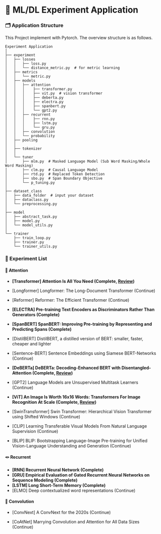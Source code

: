 # 🔬 ML/DL Experiment Application


### 🗂️ Application Structure
This Project implement with Pytorch. The overview structure is as follows.
```
Experiment Application
│
├── experiment
│	├── losses
│	│	├── loss.py
│	│	└── distance_metric.py  # for metric learning
│	├── metrics
│	│	└── metric.py
│	├── models
│	│	├── attention
│	│	│    ├── transformer.py
│	│	│    ├── vit.py  # vision transformer
│	│	│    ├── deberta.py
│	│	│    ├── electra.py
│	│	│    ├── spanbert.py
│	│	│    └── gpt2.py
│	│	├── recurrent
│	│	│    ├── rnn.py
│	│	│    ├── lstm.py  
│	│	│    └── gru.py
│	│	├── convolution
│	│	└── probability
│	├── pooling
│	│
│	├── tokenizer
│	│
│	└── tuner
│	    ├── mlm.py  # Masked Language Model (Sub Word Masking/Whole Word Masking) 
│	    ├── clm.py  # Causal Language Model
│	    ├── rtd.py  # Replaced Token Detection
│	    ├── sbo.py  # Span Boundary Objective
│	    └── p_tuning.py 
│
├── dataset_class
│   ├── data_folder  # input your dataset
│   ├── dataclass.py
│   └── preprocessing.py
│  
├── model
│   ├── abstract_task.py
│   ├── model.py
│   └── model_utils.py
│
└── trainer
    ├── train_loop.py
    ├── trainer.py
    └── trainer_utils.py    
```

### 📝 Experiment List

#### 🤖 Attention
- **[Transformer] Attention Is All You Need (Complete, [Review](https://qcqced123.github.io/nlp/transformer))**

- [Longformer] Longformer: The Long-Document Transformer (Continue)

- [Reformer] Reformer: The Efficient Transformer (Continue)

- **[ELECTRA] Pre-training Text Encoders as Discriminators Rather Than Generators (Complete)**

- **[SpanBERT] SpanBERT: Improving Pre-training by Representing and Predicting Spans (Complete)**

- [DistilBERT] DistilBERT, a distilled version of BERT: smaller, faster, cheaper and lighter

- [Sentence-BERT] Sentence Embeddings using Siamese BERT-Networks (Continue)

- **[DeBERTa] DeBERTa: Decoding-Enhanced BERT with Disentangled-Attention (Complete, [Review](https://qcqced123.github.io/nlp/deberta))**
- [GPT2] Language Models are Unsupervised Multitask Learners (Continue)

- **[ViT] An Image Is Worth 16x16 Words: Transformers For Image Recognition At Scale (Complete, [Review](https://qcqced123.github.io/cv/vit))**

- [SwinTransformer] Swin Transformer: Hierarchical Vision Transformer using Shifted Windows (Continue)

- [CLIP] Learning Transferable Visual Models From Natural Language Supervision (Continue)
 
- [BLIP] BLIP: Bootstrapping Language-Image Pre-training for Unified Vision-Language Understanding and Generation (Continue)


#### 🪢 Recurrent

- **[RNN] Recurrent Neural Network (Complete)**
- **[GRU] Empirical Evaluation of Gated Recurrent Neural Networks on Sequence Modeling (Complete)**
- **[LSTM] Long Short-Term Memory (Complete)**
- [ELMO] Deep contextualized word representations (Continue)

#### 🔭 Convolution 

- [ConvNext] A ConvNext for the 2020s (Continue)

- [CoAtNet] Marrying Convolution and Attention for All Data Sizes (Continue)
